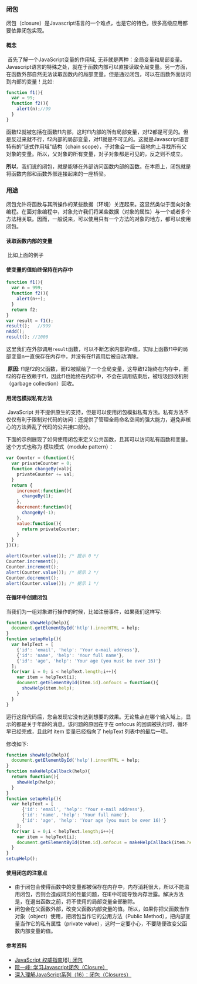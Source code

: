 ### 闭包

​	闭包（closure）是Javascript语言的一个难点，也是它的特色，很多高级应用都要依靠闭包实现。

#### 概念

​	首先了解一个JavaScript变量的作用域, 无非就是两种：全局变量和局部变量。Javascript语言的特殊之处，就在于函数内部可以直接读取全局变量。另一方面，在函数外部自然无法读取函数内的局部变量。但是通过闭包，可以在函数外面访问到内部的变量！比如:

```javascript
function f1(){
  var = 99;
  function f2(){
    alert(n);//99
  }
}
```

​	函数f2就被包括在函数f1内部，这时f1内部的所有局部变量，对f2都是可见的。但是反过来就不行，f2内部的局部变量，对f1就是不可见的。这就是Javascript语言特有的"链式作用域"结构（chain scope），子对象会一级一级地向上寻找所有父对象的变量。所以，父对象的所有变量，对子对象都是可见的，反之则不成立。

​	**所以**，我们说的闭包，就是能够在外部访问函数内部的函数。在本质上，闭包就是将函数内部和函数外部连接起来的一座桥梁。



### 用途

​	闭包允许将函数与其所操作的某些数据（环境）关连起来。这显然类似于面向对象编程。在面对象编程中，对象允许我们将某些数据（对象的属性）与一个或者多个方法相关联。因而，一般说来，可以使用只有一个方法的对象的地方，都可以使用闭包。

#### 读取函数内部的变量

​	比如上面的例子

#### 使变量的值始终保持在内存中

```javascript
function f1(){
  var n = 999;
  function f2(){
    alert(n++);
  }
  return f2;
}
var result = f1();
result();	//999
nAdd();
result(); //1000
```

​	这里我们在外部调用`result`函数，可以不断怎家内部的n值，实际上函数f1中的局部变量n一直保存在内存中，并没有在f1调用后被自动清除。

​	**原因**: f1是f2的父函数，而f2被赋给了一个全局变量，这导致f2始终在内存中，而f2的存在依赖于f1，因此f1也始终在内存中，不会在调用结束后，被垃圾回收机制（garbage collection）回收。



#### 用闭包模拟私有方法

​	JavaScript 并不提供原生的支持，但是可以使用闭包模拟私有方法。私有方法不仅仅有利于限制对代码的访问：还提供了管理全局命名空间的强大能力，避免非核心的方法弄乱了代码的公共接口部分。

​	下面的示例展现了如何使用闭包来定义公共函数，且其可以访问私有函数和变量。这个方式也称为 模块模式（module pattern）：

```javascript
var Counter = (function(){
  var privateCounter = 0;
  function changeBy(val){
    privateCounter += val;
  }
  return {
    increment:function(){
      changeBy(1);
    },
    decrement:function(){
      changeBy(-1);
    },
    value:function(){
      return privateCounter;
    }
  }
})();

alert(Counter.value()); /* 提示 0 */
Counter.increment();
Counter.increment();
alert(Counter.value()); /* 提示 2 */
Counter.decrement();
alert(Counter.value()); /* 提示 1 */
```



#### 在循环中创建闭包

当我们为一组对象进行操作的时候，比如注册事件，如果我们这样写:

```javascript
function showHelp(help){
  document.getElementById('htlp').innerHTML = help;
}
function setupHelp(){
  var helpText = [
   	{'id': 'email', 'help': 'Your e-mail address'},
    {'id': 'name', 'help': 'Your full name'},
    {'id': 'age', 'help': 'Your age (you must be over 16)'}
  ];
  for(var i = 0; i < helpText.length;i++){
    var item = helpText[i];
    document.getElementById(item.id).onfoucs = function(){
      showHelp(item.help);
    }
  }
}
```

运行这段代码后，您会发现它没有达到想要的效果。无论焦点在哪个输入域上，显示的都是关于年龄的消息。该问题的原因在于在 onfocus 的回调被执行时，循环早已经完成，且此时 item 变量已经指向了 helpText 列表中的最后一项。

修改如下:

```javascript
function showHelp(help){
  document.getElementById('help').innerHTML = help;
}
function makeHelpCallback(help){
  return function(){
    showHelp(help);
  }
}
function setupHelp(){
  var helpText = [
      {'id': 'email', 'help': 'Your e-mail address'},
      {'id': 'name', 'help': 'Your full name'},
      {'id': 'age', 'help': 'Your age (you must be over 16)'}
    ];
  for(var i = 0;i < helpText.length;i++){
    var item = helpText[i];
    document.getElementById(item.id).onfocus = makeHelpCallback(item.help);
  }
}
setupHelp();
```



#### 使用闭包的注意点

- 由于闭包会使得函数中的变量都被保存在内存中，内存消耗很大，所以不能滥用闭包，否则会造成网页的性能问题，在IE中可能导致内存泄露。解决方法是，在退出函数之前，将不使用的局部变量全部删除。
- 闭包会在父函数外部，改变父函数内部变量的值。所以，如果你把父函数当作对象（object）使用，把闭包当作它的公用方法（Public Method），把内部变量当作它的私有属性（private value），这时一定要小心，不要随便改变父函数内部变量的值。

#### 参考资料

- [JavaScript 权威指南(6): 闭包](http://www.html-js.com/article/Lan-Xiang-The-Definitive-Guide-to-product-JavaScript-JavaScript-6-The-Definitive-Guide-to-closure)
- [阮一峰: 学习Javascript闭包（Closure）](http://www.ruanyifeng.com/blog/2009/08/learning_javascript_closures.html)
- [深入理解JavaScript系列（16）：闭包（Closures）](http://www.cnblogs.com/TomXu/archive/2012/01/31/2330252.html)